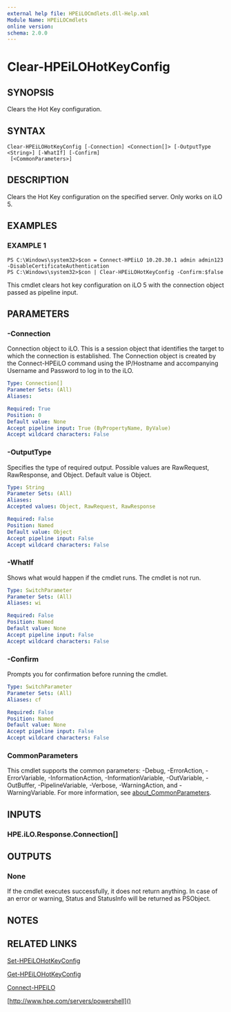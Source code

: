 ```yaml
---
external help file: HPEiLOCmdlets.dll-Help.xml
Module Name: HPEiLOCmdlets
online version:
schema: 2.0.0
---
```


# Clear-HPEiLOHotKeyConfig

## SYNOPSIS
Clears the Hot Key configuration.

## SYNTAX

```
Clear-HPEiLOHotKeyConfig [-Connection] <Connection[]> [-OutputType <String>] [-WhatIf] [-Confirm]
 [<CommonParameters>]
```

## DESCRIPTION
Clears the Hot Key configuration on the specified server.
Only works on iLO 5.

## EXAMPLES

### EXAMPLE 1
```
PS C:\Windows\system32>$con = Connect-HPEiLO 10.20.30.1 admin admin123 -DisableCertificateAuthentication
PS C:\Windows\system32>$con | Clear-HPEiLOHotKeyConfig -Confirm:$false
```

This cmdlet clears hot key configuration on iLO 5 with the connection object passed as pipeline input.

## PARAMETERS

### -Connection
Connection object to iLO.
This is a session object that identifies the target to which the connection is established.
The Connection object is created by the Connect-HPEiLO command using the IP/Hostname and accompanying Username and Password to log in to the iLO.

```yaml
Type: Connection[]
Parameter Sets: (All)
Aliases:

Required: True
Position: 0
Default value: None
Accept pipeline input: True (ByPropertyName, ByValue)
Accept wildcard characters: False
```

### -OutputType
Specifies the type of required output.
Possible values are RawRequest, RawResponse, and Object.
Default value is Object.

```yaml
Type: String
Parameter Sets: (All)
Aliases:
Accepted values: Object, RawRequest, RawResponse

Required: False
Position: Named
Default value: Object
Accept pipeline input: False
Accept wildcard characters: False
```

### -WhatIf
Shows what would happen if the cmdlet runs.
The cmdlet is not run.

```yaml
Type: SwitchParameter
Parameter Sets: (All)
Aliases: wi

Required: False
Position: Named
Default value: None
Accept pipeline input: False
Accept wildcard characters: False
```

### -Confirm
Prompts you for confirmation before running the cmdlet.

```yaml
Type: SwitchParameter
Parameter Sets: (All)
Aliases: cf

Required: False
Position: Named
Default value: None
Accept pipeline input: False
Accept wildcard characters: False
```

### CommonParameters
This cmdlet supports the common parameters: -Debug, -ErrorAction, -ErrorVariable, -InformationAction, -InformationVariable, -OutVariable, -OutBuffer, -PipelineVariable, -Verbose, -WarningAction, and -WarningVariable. For more information, see [about_CommonParameters](http://go.microsoft.com/fwlink/?LinkID=113216).

## INPUTS

### HPE.iLO.Response.Connection[]
## OUTPUTS

### None
If the cmdlet executes successfully, it does not return anything.
In case of an error or warning, Status and StatusInfo will be returned as PSObject.

## NOTES

## RELATED LINKS

[Set-HPEiLOHotKeyConfig]()

[Get-HPEiLOHotKeyConfig]()

[Connect-HPEiLO]()

[http://www.hpe.com/servers/powershell]()

